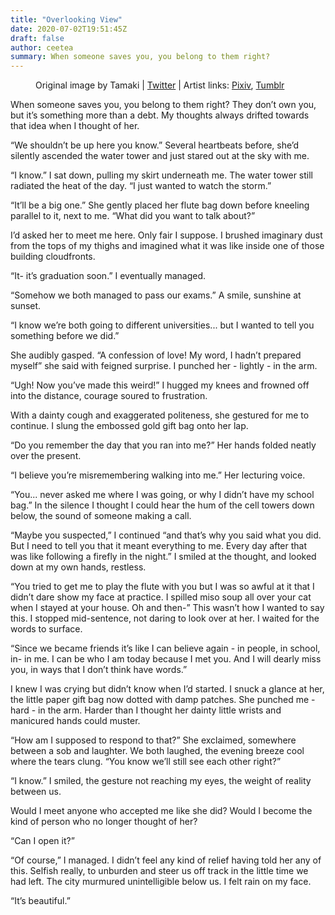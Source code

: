 ```yaml
---
title: "Overlooking View"
date: 2020-07-02T19:51:45Z
draft: false
author: ceetea
summary: When someone saves you, you belong to them right?
---
```


<figure>
<img src="/img/2020/07/overlooking-view-1.jpg" alt="">
<figcaption>Original image by Tamaki | <a href="https://twitter.com/ta_ma_ky/status/1276090540954578945">Twitter</a> | Artist links: <a href="pixiv.me/ta_ma_ky">Pixiv</a>, <a href="https://ta-ma-ky.tumblr.com">Tumblr</a></figcaption>
</figure>

When someone saves you, you belong to them right? They don’t own you, but it’s something more than a debt. My thoughts always drifted towards that idea when I thought of her.

“We shouldn’t be up here you know.” Several heartbeats before, she’d silently ascended the water tower and just stared out at the sky with me.

“I know.” I sat down, pulling my skirt underneath me. The water tower still radiated the heat of the day. “I just wanted to watch the storm.”

“It’ll be a big one.” She gently placed her flute bag down before kneeling parallel to it, next to me. “What did you want to talk about?”

I’d asked her to meet me here. Only fair I suppose. I brushed imaginary dust from the tops of my thighs and imagined what it was like inside one of those building cloudfronts.

“It- it’s graduation soon.” I eventually managed.

“Somehow we both managed to pass our exams.” A smile, sunshine at sunset.

“I know we’re both going to different universities... but I wanted to tell you something before we did.”

She audibly gasped. “A confession of love! My word, I hadn’t prepared myself” she said with feigned surprise. I punched her - lightly - in the arm.

“Ugh! Now you’ve made this weird!” I hugged my knees and frowned off into the distance, courage soured to frustration.

With a dainty cough and exaggerated politeness, she gestured for me to continue. I slung the embossed gold gift bag onto her lap.

“Do you remember the day that you ran into me?” Her hands folded neatly over the present.

“I believe you’re misremembering walking into me.” Her lecturing voice.

“You... never asked me where I was going, or why I didn’t have my school bag.” In the silence I thought I could hear the hum of the cell towers down below, the sound of someone making a call.

“Maybe you suspected,” I continued “and that’s why you said what you did. But I need to tell you that it meant everything to me. Every day after that was like following a firefly in the night.” I smiled at the thought, and looked down at my own hands, restless.

“You tried to get me to play the flute with you but I was so awful at it that I didn’t dare show my face at practice. I spilled miso soup all over your cat when I stayed at your house. Oh and then-” This wasn’t how I wanted to say this. I stopped mid-sentence, not daring to look over at her. I waited for the words to surface.

“Since we became friends it’s like I can believe again - in people, in school, in- in me. I can be who I am today because I met you. And I will dearly miss you, in ways that I don’t think have words.”

I knew I was crying but didn’t know when I’d started. I snuck a glance at her, the little paper gift bag now dotted with damp patches. She punched me - hard - in the arm. Harder than I thought her dainty little wrists and manicured hands could muster.

“How am I supposed to respond to that?” She exclaimed, somewhere between a sob and laughter. We both laughed, the evening breeze cool where the tears clung. “You know we’ll still see each other right?”

“I know.” I smiled, the gesture not reaching my eyes, the weight of reality between us.

Would I meet anyone who accepted me like she did? Would I become the kind of person who no longer thought of her?

“Can I open it?”

“Of course,” I managed. I didn’t feel any kind of relief having told her any of this. Selfish really, to unburden and steer us off track in the little time we had left. The city murmured unintelligible below us. I felt rain on my face.

“It’s beautiful.”
